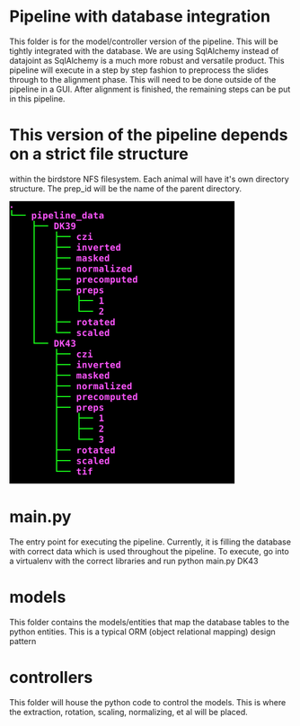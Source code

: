 # Pipeline with database integration
This folder is for the model/controller version of the pipeline. This
will be tightly integrated with the database. We are using SqlAlchemy
instead of datajoint as SqlAlchemy is a much more robust and versatile
product. This pipeline will execute in a step by step fashion to
preprocess the slides through to the alignment phase. This will need
to be done outside of the pipeline in a GUI. After alignment is
finished, the remaining steps can be put in this pipeline.

# This version of the pipeline depends on a strict file structure
within the birdstore NFS filesystem. Each animal will have it's own
directory structure. The prep_id will be the name of the parent
directory.

![Directory structure](pipeline.birdstore.png)


# main.py
The entry point for executing the pipeline. Currently, it is filling
the database with correct data which is used throughout the pipeline.
To execute, go into a virtualenv with the correct libraries and run
python main.py DK43

# models
This folder contains the models/entities that map the database tables
to the python entities. This is a typical ORM (object relational
mapping) design pattern
# controllers
This folder will house the python code to control the models. This is
where the extraction, rotation, scaling, normalizing, et al will be
placed.
